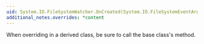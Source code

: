 ```yaml
---
uid: System.IO.FileSystemWatcher.OnCreated(System.IO.FileSystemEventArgs)
additional_notes.overrides: *content
---
```


<p>When overriding <xref href="System.IO.FileSystemWatcher.OnCreated(System.IO.FileSystemEventArgs)"></xref> in a derived class, be sure to call the base class's <xref href="System.IO.FileSystemWatcher.OnCreated(System.IO.FileSystemEventArgs)"></xref> method.</p>



